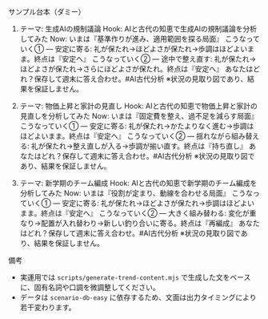 サンプル台本（ダミー）

1) テーマ: 生成AIの規制議論
Hook: AIと古代の知恵で生成AIの規制議論を分析してみた
Now: いまは『基準作りが進み、適用範囲を探る局面』
こうなっていく① — 安定に寄る: 礼が保たれ→ほどよさが保たれ→歩調はほどよいまま。終点は『安定へ』
こうなっていく② — 途中で整え直す: 礼が保たれ→ほどよさが保たれ→さらにほどよさが保たれ。終点は『安定へ』
あなたはどれ？保存して週末に答え合わせ。#AI古代分析
※状況の見取り図であり、結果を保証しません。

2) テーマ: 物価上昇と家計の見直し
Hook: AIと古代の知恵で物価上昇と家計の見直しを分析してみた
Now: いまは『固定費を整え、過不足を減らす局面』
こうなっていく① — 安定に寄る: 礼が保たれ→かたよりなく進む→歩調はほどよいまま。終点は『安定へ』
こうなっていく② — 揺れながら組み替える: 礼が保たれ→整え直しが入る→歩調が揃い直す。終点は『持ち直し』
あなたはどれ？保存して週末に答え合わせ。#AI古代分析
※状況の見取り図であり、結果を保証しません。

3) テーマ: 新学期のチーム編成
Hook: AIと古代の知恵で新学期のチーム編成を分析してみた
Now: いまは『役割が定まり、動線を合わせる局面』
こうなっていく① — 安定に寄る: 礼が保たれ→ほどよさが保たれ→歩調はほどよいまま。終点は『安定へ』
こうなっていく② — 大きく組み替わる: 変化が重なり→配置が入れ替わり→新しい釣り合いに寄る。終点は『再編成』
あなたはどれ？保存して週末に答え合わせ。#AI古代分析
※状況の見取り図であり、結果を保証しません。

備考
- 実運用では `scripts/generate-trend-content.mjs` で生成した文をベースに、固有名詞や口調を微調整してください。
- データは `scenario-db-easy` に依存するため、文面は出力タイミングにより若干変わります。

